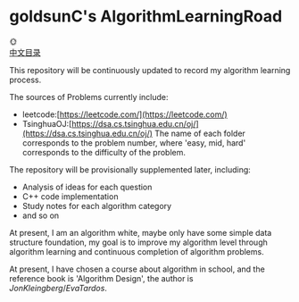 # goldsunC's AlgorithmLearningRoad
:sun_with_face: <br />
[中文目录](./README_zh.md)

This repository will be continuously updated to record my algorithm 
learning process.

The sources of Problems currently include:
- leetcode:[https://leetcode.com/](https://leetcode.com/)
- TsinghuaOJ:[https://dsa.cs.tsinghua.edu.cn/oj/](https://dsa.cs.tsinghua.edu.cn/oj/)
The name of each folder corresponds to the 
problem number, where 'easy, mid, hard' corresponds 
to the difficulty of the problem.

The repository will be provisionally supplemented 
later, including:
- Analysis of ideas for each question
- C++ code implementation
- Study notes for each algorithm category
- and so on

At present, I am an algorithm white, 
maybe only have some simple data structure foundation, 
my goal is to improve my algorithm level through algorithm 
learning and continuous completion of algorithm problems.

At present, I have chosen a course about algorithm in school,
and the reference book is 'Algorithm Design', the author is
$Jon Kleingberg / Eva Tardos$.

